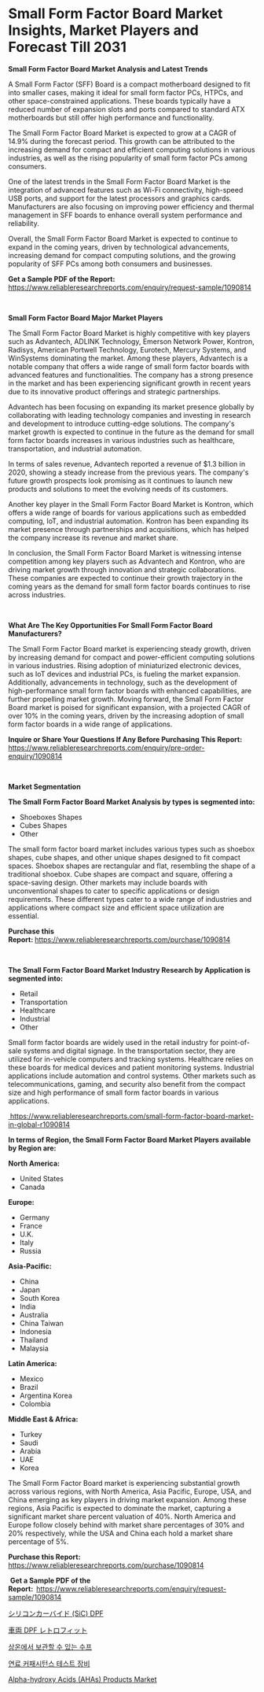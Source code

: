 <p><h1>Small Form Factor Board Market Insights, Market Players and Forecast Till 2031</h1></p><p><strong>Small Form Factor Board Market Analysis and Latest Trends</strong></p>
<p><p>A Small Form Factor (SFF) Board is a compact motherboard designed to fit into smaller cases, making it ideal for small form factor PCs, HTPCs, and other space-constrained applications. These boards typically have a reduced number of expansion slots and ports compared to standard ATX motherboards but still offer high performance and functionality.</p><p>The Small Form Factor Board Market is expected to grow at a CAGR of 14.9% during the forecast period. This growth can be attributed to the increasing demand for compact and efficient computing solutions in various industries, as well as the rising popularity of small form factor PCs among consumers.</p><p>One of the latest trends in the Small Form Factor Board Market is the integration of advanced features such as Wi-Fi connectivity, high-speed USB ports, and support for the latest processors and graphics cards. Manufacturers are also focusing on improving power efficiency and thermal management in SFF boards to enhance overall system performance and reliability.</p><p>Overall, the Small Form Factor Board Market is expected to continue to expand in the coming years, driven by technological advancements, increasing demand for compact computing solutions, and the growing popularity of SFF PCs among both consumers and businesses.</p></p>
<p><strong>Get a Sample PDF of the Report:&nbsp;</strong> <a href="https://www.reliableresearchreports.com/enquiry/request-sample/1090814">https://www.reliableresearchreports.com/enquiry/request-sample/1090814</a></p>
<p>&nbsp;</p>
<p><strong>Small Form Factor Board Major Market Players</strong></p>
<p><p>The Small Form Factor Board Market is highly competitive with key players such as Advantech, ADLINK Technology, Emerson Network Power, Kontron, Radisys, American Portwell Technology, Eurotech, Mercury Systems, and WinSystems dominating the market. Among these players, Advantech is a notable company that offers a wide range of small form factor boards with advanced features and functionalities. The company has a strong presence in the market and has been experiencing significant growth in recent years due to its innovative product offerings and strategic partnerships.</p><p>Advantech has been focusing on expanding its market presence globally by collaborating with leading technology companies and investing in research and development to introduce cutting-edge solutions. The company's market growth is expected to continue in the future as the demand for small form factor boards increases in various industries such as healthcare, transportation, and industrial automation.</p><p>In terms of sales revenue, Advantech reported a revenue of $1.3 billion in 2020, showing a steady increase from the previous years. The company's future growth prospects look promising as it continues to launch new products and solutions to meet the evolving needs of its customers.</p><p>Another key player in the Small Form Factor Board Market is Kontron, which offers a wide range of boards for various applications such as embedded computing, IoT, and industrial automation. Kontron has been expanding its market presence through partnerships and acquisitions, which has helped the company increase its revenue and market share.</p><p>In conclusion, the Small Form Factor Board Market is witnessing intense competition among key players such as Advantech and Kontron, who are driving market growth through innovation and strategic collaborations. These companies are expected to continue their growth trajectory in the coming years as the demand for small form factor boards continues to rise across industries.</p></p>
<p>&nbsp;</p>
<p><strong>What Are The Key Opportunities For Small Form Factor Board Manufacturers?</strong></p>
<p><p>The Small Form Factor Board market is experiencing steady growth, driven by increasing demand for compact and power-efficient computing solutions in various industries. Rising adoption of miniaturized electronic devices, such as IoT devices and industrial PCs, is fueling the market expansion. Additionally, advancements in technology, such as the development of high-performance small form factor boards with enhanced capabilities, are further propelling market growth. Moving forward, the Small Form Factor Board market is poised for significant expansion, with a projected CAGR of over 10% in the coming years, driven by the increasing adoption of small form factor boards in a wide range of applications.</p></p>
<p><strong>Inquire or Share Your Questions If Any Before Purchasing This Report:</strong> <a href="https://www.reliableresearchreports.com/enquiry/pre-order-enquiry/1090814">https://www.reliableresearchreports.com/enquiry/pre-order-enquiry/1090814</a></p>
<p>&nbsp;</p>
<p><strong>Market Segmentation</strong></p>
<p><strong>The Small Form Factor Board Market Analysis by types is segmented into:</strong></p>
<p><ul><li>Shoeboxes Shapes</li><li>Cubes Shapes</li><li>Other</li></ul></p>
<p><p>The small form factor board market includes various types such as shoebox shapes, cube shapes, and other unique shapes designed to fit compact spaces. Shoebox shapes are rectangular and flat, resembling the shape of a traditional shoebox. Cube shapes are compact and square, offering a space-saving design. Other markets may include boards with unconventional shapes to cater to specific applications or design requirements. These different types cater to a wide range of industries and applications where compact size and efficient space utilization are essential.</p></p>
<p><strong>Purchase this Report:&nbsp;</strong><a href="https://www.reliableresearchreports.com/purchase/1090814">https://www.reliableresearchreports.com/purchase/1090814</a></p>
<p>&nbsp;</p>
<p><strong>The Small Form Factor Board Market Industry Research by Application is segmented into:</strong></p>
<p><ul><li>Retail</li><li>Transportation</li><li>Healthcare</li><li>Industrial</li><li>Other</li></ul></p>
<p><p>Small form factor boards are widely used in the retail industry for point-of-sale systems and digital signage. In the transportation sector, they are utilized for in-vehicle computers and tracking systems. Healthcare relies on these boards for medical devices and patient monitoring systems. Industrial applications include automation and control systems. Other markets such as telecommunications, gaming, and security also benefit from the compact size and high performance of small form factor boards in various applications.</p></p>
<p><a href="https://www.reliableresearchreports.com/small-form-factor-board-market-in-global-r1090814">&nbsp;https://www.reliableresearchreports.com/small-form-factor-board-market-in-global-r1090814</a></p>
<p><strong>In terms of Region, the Small Form Factor Board Market Players available by Region are:</strong></p>
<p>
    <p> <strong> North America: </strong>
        <ul>
            <li>United States</li>
            <li>Canada</li>
        </ul>
        </p> 
    <p> <strong> Europe: </strong>
        <ul>
            <li>Germany</li>
            <li>France</li>
            <li>U.K.</li>
            <li>Italy</li>
            <li>Russia</li>
        </ul>
        </p> 
    <p> <strong> Asia-Pacific: </strong>
        <ul>
            <li>China</li>
            <li>Japan</li>
            <li>South Korea</li>
            <li>India</li>
            <li>Australia</li>
            <li>China Taiwan</li>
            <li>Indonesia</li>
            <li>Thailand</li>
            <li>Malaysia</li>
        </ul>
        </p> 
    <p> <strong> Latin America: </strong>
        <ul>
            <li>Mexico</li>
            <li>Brazil</li>
            <li>Argentina Korea</li>
            <li>Colombia</li>
        </ul>
        </p> 
    <p> <strong> Middle East & Africa: </strong>
        <ul>
            <li>Turkey</li>
            <li>Saudi</li>
            <li>Arabia</li>
            <li>UAE</li>
            <li>Korea</li>
        </ul>
    </p>
    </p>
<p><p>The Small Form Factor Board market is experiencing substantial growth across various regions, with North America, Asia Pacific, Europe, USA, and China emerging as key players in driving market expansion. Among these regions, Asia Pacific is expected to dominate the market, capturing a significant market share percent valuation of 40%. North America and Europe follow closely behind with market share percentages of 30% and 20% respectively, while the USA and China each hold a market share percentage of 5%.</p></p>
<p><strong>Purchase this Report: </strong><a href="https://www.reliableresearchreports.com/purchase/1090814">https://www.reliableresearchreports.com/purchase/1090814</a></p>
<p>&nbsp;<strong>Get a Sample PDF of the Report:&nbsp;&nbsp;</strong><a href="https://www.reliableresearchreports.com/enquiry/request-sample/1090814">https://www.reliableresearchreports.com/enquiry/request-sample/1090814</a></p>
<p><strong></strong></p>
<p><p><a href="https://github.com/BoydYundt1/Market-Research-Report-List-1/blob/main/2571637147346.md">シリコンカーバイド (SiC) DPF</a></p><p><a href="https://github.com/JessKilback/Market-Research-Report-List-1/blob/main/8324732147347.md">車両 DPF レトロフィット</a></p><p><a href="https://github.com/CliftonFisher9067/Market-Research-Report-List-2/blob/main/8939609156468.md">상온에서 보관할 수 있는 수프</a></p><p><a href="https://github.com/fernandotryO5lson96765/Market-Research-Report-List-2/blob/main/9802864156469.md">연료 커패시턴스 테스트 장비</a></p><p><a href="https://github.com/nigngrjl95/Market-Research-Report-List-1/blob/main/alpha-hydroxy-acids-ahas-products-market.md">Alpha-hydroxy Acids (AHAs) Products Market</a></p></p>
